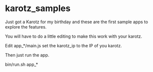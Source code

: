 karotz_samples
==============

Just got a Karotz for my birthday and these are the first sample apps to explore the features.

You will have to do a little editing to make this work with your karotz.

  Edit app_*/main.js
  set the karotz_ip to the IP of you karotz.

Then just run the app.

  bin/run.sh app_*

